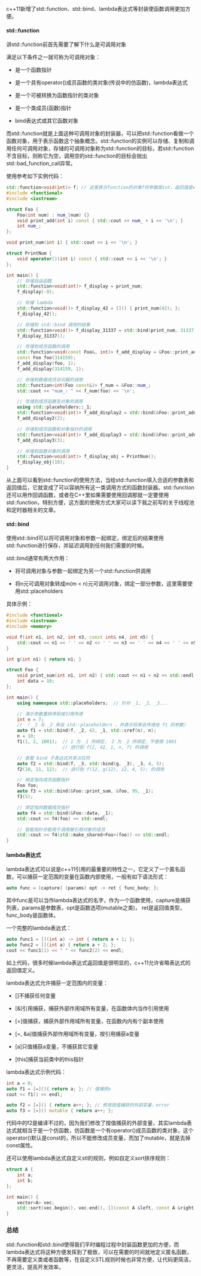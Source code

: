 c++11新增了std::function、std::bind、lambda表达式等封装使函数调用更加方便。

#### std::function

讲std::function前首先需要了解下什么是可调用对象

满足以下条件之一就可称为可调用对象：

*   是一个函数指针
  
*   是一个具有operator()成员函数的类对象(传说中的仿函数)，lambda表达式

*   是一个可被转换为函数指针的类对象
  
*   是一个类成员(函数)指针

*   bind表达式或其它函数对象

而std::function就是上面这种可调用对象的封装器，可以把std::function看做一个函数对象，用于表示函数这个抽象概念。std::function的实例可以存储、复制和调用任何可调用对象，存储的可调用对象称为std::function的目标，若std::function不含目标，则称它为空，调用空的std::function的目标会抛出std::bad\_function\_call异常。

使用参考如下实例代码：

```C++
std::function<void(int)> f; // 这里表示function的对象f的参数是int，返回值是void
#include <functional>
#include <iostream>

struct Foo {
    Foo(int num) : num_(num) {}
    void print_add(int i) const { std::cout << num_ + i << '\n'; }
    int num_;
};

void print_num(int i) { std::cout << i << '\n'; }

struct PrintNum {
    void operator()(int i) const { std::cout << i << '\n'; }
};

int main() {
    // 存储自由函数
    std::function<void(int)> f_display = print_num;
    f_display(-9);

    // 存储 lambda
    std::function<void()> f_display_42 = []() { print_num(42); };
    f_display_42();

    // 存储到 std::bind 调用的结果
    std::function<void()> f_display_31337 = std::bind(print_num, 31337);
    f_display_31337();

    // 存储到成员函数的调用
    std::function<void(const Foo&, int)> f_add_display = &Foo::print_add;
    const Foo foo(314159);
    f_add_display(foo, 1);
    f_add_display(314159, 1);

    // 存储到数据成员访问器的调用
    std::function<int(Foo const&)> f_num = &Foo::num_;
    std::cout << "num_: " << f_num(foo) << '\n';

    // 存储到成员函数及对象的调用
    using std::placeholders::_1;
    std::function<void(int)> f_add_display2 = std::bind(&Foo::print_add, foo, _1);
    f_add_display2(2);

    // 存储到成员函数和对象指针的调用
    std::function<void(int)> f_add_display3 = std::bind(&Foo::print_add, &foo, _1);
    f_add_display3(3);

    // 存储到函数对象的调用
    std::function<void(int)> f_display_obj = PrintNum();
    f_display_obj(18);
}
```

从上面可以看到std::function的使用方法，当给std::function填入合适的参数表和返回值后，它就变成了可以容纳所有这一类调用方式的函数封装器。std::function还可以用作回调函数，或者在C++里如果需要使用回调那就一定要使用std::function，特别方便，这方面的使用方式大家可以读下我之前写的关于线程池和定时器相关的文章。

#### std::bind

使用std::bind可以将可调用对象和参数一起绑定，绑定后的结果使用std::function进行保存，并延迟调用到任何我们需要的时候。

std::bind通常有两大作用：

*   将可调用对象与参数一起绑定为另一个std::function供调用
  
*   将n元可调用对象转成m(m < n)元可调用对象，绑定一部分参数，这里需要使用std::placeholders

具体示例：

```C++
#include <functional>
#include <iostream>
#include <memory>

void f(int n1, int n2, int n3, const int& n4, int n5) {
    std::cout << n1 << ' ' << n2 << ' ' << n3 << ' ' << n4 << ' ' << n5 << std::endl;
}

int g(int n1) { return n1; }

struct Foo {
    void print_sum(int n1, int n2) { std::cout << n1 + n2 << std::endl; }
    int data = 10;
};

int main() {
    using namespace std::placeholders;  // 针对 _1, _2, _3...

    // 演示参数重排序和按引用传递
    int n = 7;
    // （ _1 与 _2 来自 std::placeholders ，并表示将来会传递给 f1 的参数）
    auto f1 = std::bind(f, _2, 42, _1, std::cref(n), n);
    n = 10;
    f1(1, 2, 1001);  // 1 为 _1 所绑定， 2 为 _2 所绑定，不使用 1001
                     // 进行到 f(2, 42, 1, n, 7) 的调用

    // 嵌套 bind 子表达式共享占位符
    auto f2 = std::bind(f, _3, std::bind(g, _3), _3, 4, 5);
    f2(10, 11, 12);  // 进行到 f(12, g(12), 12, 4, 5); 的调用

    // 绑定指向成员函数指针
    Foo foo;
    auto f3 = std::bind(&Foo::print_sum, &foo, 95, _1);
    f3(5);

    // 绑定指向数据成员指针
    auto f4 = std::bind(&Foo::data, _1);
    std::cout << f4(foo) << std::endl;

    // 智能指针亦能用于调用被引用对象的成员
    std::cout << f4(std::make_shared<Foo>(foo)) << std::endl;
}
```

#### lambda表达式

lambda表达式可以说是c++11引用的最重要的特性之一，它定义了一个匿名函数，可以捕获一定范围的变量在函数内部使用，一般有如下语法形式：

```C++
auto func = [capture] (params) opt -> ret { func_body; };
```

其中func是可以当作lambda表达式的名字，作为一个函数使用，capture是捕获列表，params是参数表，opt是函数选项(mutable之类)， ret是返回值类型，func\_body是函数体。

一个完整的lambda表达式：

```C++
auto func1 = [](int a) -> int { return a + 1; };
auto func2 = [](int a) { return a + 2; };
cout << func1(1) << " " << func2(2) << endl;
```

如上代码，很多时候lambda表达式返回值是很明显的，c++11允许省略表达式的返回值定义。

lambda表达式允许捕获一定范围内的变量：

*   \[\]不捕获任何变量
  
*   \[&\]引用捕获，捕获外部作用域所有变量，在函数体内当作引用使用

*   \[=\]值捕获，捕获外部作用域所有变量，在函数内内有个副本使用
  
*   \[=, &a\]值捕获外部作用域所有变量，按引用捕获a变量

*   \[a\]只值捕获a变量，不捕获其它变量
  
*   \[this\]捕获当前类中的this指针

lambda表达式示例代码：

```C++
int a = 0;
auto f1 = [=](){ return a; }; // 值捕获a
cout << f1() << endl;

auto f2 = [=]() { return a++; }; // 修改按值捕获的外部变量，error
auto f3 = [=]() mutable { return a++; };
```

代码中的f2是编译不过的，因为我们修改了按值捕获的外部变量，其实lambda表达式就相当于是一个仿函数，仿函数是一个有operator()成员函数的类对象，这个operator()默认是const的，所以不能修改成员变量，而加了mutable，就是去掉const属性。

还可以使用lambda表达式自定义stl的规则，例如自定义sort排序规则：

```C++
struct A {
    int a;
    int b;
};

int main() {
    vector<A> vec;
    std::sort(vec.begin(), vec.end(), [](const A &left, const A &right) { return left.a < right.a; });
}
```

### 总结

std::function和std::bind使得我们平时编程过程中封装函数更加的方便，而lambda表达式将这种方便发挥到了极致，可以在需要的时间就地定义匿名函数，不再需要定义类或者函数等，在自定义STL规则时候也非常方便，让代码更简洁，更灵活，提高开发效率。